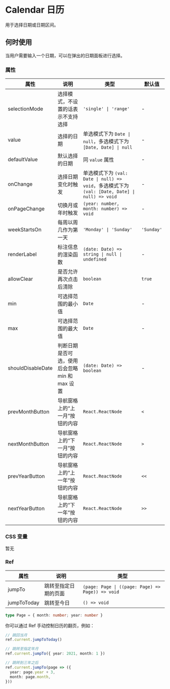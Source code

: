 # Calendar 日历 <Experimental></Experimental>

用于选择日期或日期区间。

## 何时使用

当用户需要输入一个日期，可以在弹出的日期面板进行选择。

<code src="./demos/demo1.tsx"></code>
<code src="./demos/demo2.tsx"></code>
<code src="./demos/demo3.tsx"></code>

### 属性

| 属性              | 说明                                           | 类型                                                                                           | 默认值     |
| ----------------- | ---------------------------------------------- | ---------------------------------------------------------------------------------------------- | ---------- |
| selectionMode     | 选择模式，不设置的话表示不支持选择             | `'single' \| 'range'`                                                                          | -          |
| value             | 选择的日期                                     | 单选模式下为 `Date \| null`，多选模式下为 `[Date, Date] \| null`                               | -          |
| defaultValue      | 默认选择的日期                                 | 同 `value` 属性                                                                                | -          |
| onChange          | 选择日期变化时触发                             | 单选模式下为 `(val: Date \| null) => void`，多选模式下为 `(val: [Date, Date] \| null) => void` | -          |
| onPageChange      | 切换月或年时触发                               | `(year: number, month: number) => void`                                                        | -          |
| weekStartsOn      | 每周以周几作为第一天                           | `'Monday' \| 'Sunday'`                                                                         | `'Sunday'` |
| renderLabel       | 标注信息的渲染函数                             | `(date: Date) => string \| null \| undefined`                                                  | -          |
| allowClear        | 是否允许再次点击后清除                         | `boolean`                                                                                      | `true`     |
| min               | 可选择范围的最小值                             | `Date`                                                                                         | -          |
| max               | 可选择范围的最大值                             | `Date`                                                                                         | -          |
| shouldDisableDate | 判断日期是否可选，使用后会忽略 min 和 max 设置 | `(date: Date) => boolean`                                                                      | -          |
| prevMonthButton   | 导航窗格上的“上一月”按钮的内容                 | `React.ReactNode`                                                                              | `<`        |
| nextMonthButton   | 导航窗格上的“下一月”按钮的内容                 | `React.ReactNode`                                                                              | `>`        |
| prevYearButton    | 导航窗格上的“上一年”按钮的内容                 | `React.ReactNode`                                                                              | `<<`       |
| nextYearButton    | 导航窗格上的“下一年”按钮的内容                 | `React.ReactNode`                                                                              | `>>`       |

### CSS 变量

暂无

### Ref

| 属性        | 说明                 | 类型                                             |
| ----------- | -------------------- | ------------------------------------------------ |
| jumpTo      | 跳转至指定日期的页面 | `(page: Page \| ((page: Page) => Page)) => void` |
| jumpToToday | 跳转至今日           | `() => void`                                     |

```ts
type Page = { month: number; year: number }
```

你可以通过 Ref 手动控制日历的翻页，例如：

```ts
// 跳回当月
ref.current.jumpToToday()

// 跳转至指定年月
ref.current.jumpTo({ year: 2021, month: 1 })

// 跳转到三年之后
ref.current.jumpTo(page => ({
  year: page.year + 3,
  month: page.month,
}))
```
